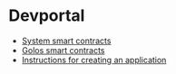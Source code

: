 # Devportal

* [System smart contracts](/devportal/system_contracts.md)
* [Golos smart contracts](/devportal/golos_contracts/golos_contracts.md)  
* [Instructions for creating an application](/devportal/application_develop.md)  